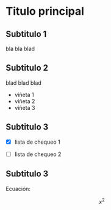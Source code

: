 # Titulo principal

## Subtitulo 1

bla bla blad

## Subtitulo 2

blad blad blad

* viñeta 1
* viñeta 2
* viñeta 3

## Subtitulo 3

- [X] lista de chequeo 1

- [ ] lista de chequeo 2

## Subtitulo 3

Ecuación:

$$x^2$$
